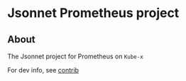 # Jsonnet Prometheus project

## About

The Jsonnet project for Prometheus on `Kube-x` 


For dev info, see [contrib](../contrib.md)